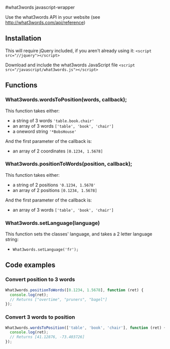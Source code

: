 #what3words javascript-wrapper

Use the what3words API in your website (see http://what3words.com/api/reference)


## Installation

This will require jQuery included, if you aren't already using it:
`<script src="//jquery"></script>`

Download and include the what3words JavaScript file
`<script src="/javascript/what3words.js"></script>`


## Functions

### What3words.wordsToPosition(words, callback);
This function takes either:
- a string of 3 words `'table.book.chair'`
- an array of 3 words `['table', 'book', 'chair']`
- a oneword string `'*BobsHouse'`

And the first parameter of the callback is:
- an array of 2 coordinates `[0.1234, 1.5678]`

### What3words.positionToWords(position, callback);
This function takes either:
- a string of 2 positions `'0.1234, 1.5678'`
- an array of 2 positions `[0.1234, 1.5678]`

And the first parameter of the callback is:
- an array of 3 words `['table', 'book', 'chair']`

### What3words.setLanguage(language)
This function sets the classes' language, and takes a 2 letter language string:
- `What3words.setLanguage('fr');`


## Code examples

### Convert position to 3 words

```javascript
What3words.positionToWords([0.1234, 1.5678], function (ret) {
  console.log(ret);
  // Returns ["overtime", "pruners", "bagel"]
});
```

### Convert 3 words to position

```javascript
What3words.wordsToPosition(['table', 'book', 'chair'], function (ret) {
  console.log(ret);
  // Returns [41.12876, -73.403726]
});
```
